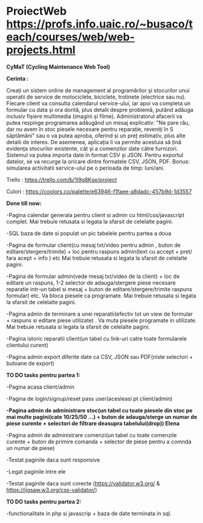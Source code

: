 # ProiectWeb https://profs.info.uaic.ro/~busaco/teach/courses/web/web-projects.html

**CyMaT (Cycling Maintenance Web Tool)**

**Cerinta :**

Creați un sistem online de management al programărilor și stocurilor unui operatii de service de motociclete, biciclete, trotinete (electrice sau nu). Fiecare client va consulta calendarul service-ului, iar apoi va completa un formular cu data și ora dorită, plus detalii despre problemă, putând adăuga inclusiv fișiere multimedia (imagini și filme). Administratorul afacerii va putea respinge programarea adăugând un mesaj explicativ: "Ne pare rău, dar nu avem în stoc piesele necesare pentru reparație, reveniți în S săptămâni" sau o va putea aproba, oferind și un preț estimativ, plus alte detalii de interes. De asemenea, aplicația îi va permite acestuia să țină evidența stocurilor existente, cât și a comenzilor date către furnizori. Sistemul va putea importa date în format CSV și JSON. Pentru exportul datelor, se va recurge la oricare dintre formatele CSV, JSON, PDF. Bonus: simularea activitatii service-ului pe o perioada de timp: luni/ani.

Trello : https://trello.com/b/1l9q8Kse/project


Culori : https://coolors.co/palette/e63946-f1faee-a8dadc-457b9d-1d3557

**Done till now:**

-Pagina calendar generala pentru client si admin cu html/css/javascript complet. Mai trebuie retusata si legata la sfarsit de celelalte pagini. 

-SQL baza de date si populat un pic tabelele pentru partea a doua

-Pagina de formular client(cu mesaj txt/video pentru admin , buton de editare/stergere/trimite) + loc pentru raspuns admin(text cu accept + pret/ fara acept + info ) etc Mai trebuie retusata si legata la sfarsit de celelalte pagini.

-Pagina de formular admin(vede mesaj txt/video de la client) + loc de editare un raspuns, 1-2 selector de adauga/stergere piese necesare reparatie intr-un tabel si mesaj + buton de editare/stergere/trimite raspuns formular) etc. Va bloca piesele ca programate. Mai trebuie retusata si legata la sfarsit de celelalte pagini.

-Pagina admin de terminare a unei reparatii(efectiv tot un view de formular + raspuns si editare piese utilizate) . Va muta piesele programate in utilizate.  Mai trebuie retusata si legata la sfarsit de celelalte pagini.

-Pagina istoric reparatii client(un tabel cu link-uri catre toate formularele clientului curent) 

-Pagina admin export diferite date ca CSV, JSON sau PDF(niste selectori + butoane de export)

**TO DO tasks pentru partea 1:**

-Pagina acasa client/admin

-Pagina de login/signup/reset pass user(acesleasi pt client/admin)

**-Pagina admin de administrare stoc(un tabel cu toate piesele din stoc pe mai multe pagini(cate 10/25/50 ...) + buton de adauga/sterge un numar de piese curente + selectori de filtrare deasupra tabelului(drop)) Elena**

-Pagina admin de administrare comenzi(un tabel cu toate comenzile curente + buton de primire comanda + selector de piese pentru a comnda un numar de piese)

-Testat paginile daca sunt responsive

-Legat paginile intre ele

-Testat paginile daca sunt corecte (https://validator.w3.org/ & https://jigsaw.w3.org/css-validator/)

**TO DO tasks pentru partea 2:**

-functionalitate in php si javascrip + baza de date terminata in sql.
